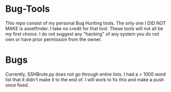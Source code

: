 # Bug-Tools

This repo consist of my personal Bug Hunting tools. The only one I DID NOT MAKE is assetfinder. I take no credit for that tool. These tools will not all be my first choice. I do not suggest any "hacking" of any system you do not own or have prior permission from the owner.

# Bugs

Currently, SSHBrute.py does not go through entire lists. I had a > 1000 word list that it didn't make it to the end of. I will work to fix this and make a push once fixed.
